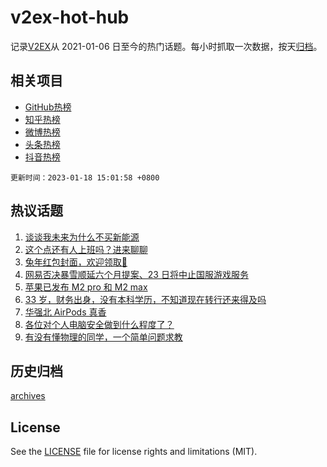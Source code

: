 # v2ex-hot-hub

 记录[V2EX](https://www.v2ex.com/)从 2021-01-06 日至今的热门话题。每小时抓取一次数据，按天[归档](archives)。
 
 ## 相关项目

- [GitHub热榜](https://github.com/it985/github-hot-hub)
- [知乎热榜](https://github.com/it985/zhihu-hot-hub)
- [微博热榜](https://github.com/it985/weibo-hot-hub)
- [头条热榜](https://github.com/it985/toutiao-hot-hub)
- [抖音热榜](https://github.com/it985/douyin-hot-hub)


 `更新时间：2023-01-18 15:01:58 +0800`

## 热议话题

1. [谈谈我未来为什么不买新能源](https://www.v2ex.com/t/909508)
1. [这个点还有人上班吗？进来聊聊](https://www.v2ex.com/t/909639)
1. [兔年红包封面，欢迎领取👏](https://www.v2ex.com/t/909539)
1. [网易否决暴雪顺延六个月提案、23 日将中止国服游戏服务](https://www.v2ex.com/t/909545)
1. [苹果已发布 M2 pro 和 M2 max](https://www.v2ex.com/t/909581)
1. [33 岁，财务出身，没有本科学历，不知道现在转行还来得及吗](https://www.v2ex.com/t/909629)
1. [华强北 AirPods 真香](https://www.v2ex.com/t/909521)
1. [各位对个人电脑安全做到什么程度了？](https://www.v2ex.com/t/909634)
1. [有没有懂物理的同学，一个简单问题求教](https://www.v2ex.com/t/909687)

## 历史归档

[archives](archives)

## License

See the [LICENSE](LICENSE) file for license rights and limitations (MIT).
